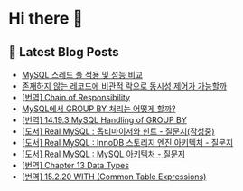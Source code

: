 # Hi there 👋

## 📕 Latest Blog Posts

<ul><li><a href='https://devnona.tistory.com/153' target='_blank'>MySQL 스레드 풀 적용 및 성능 비교</a></li><li><a href='https://devnona.tistory.com/152' target='_blank'>존재하지 않는 레코드에 비관적 락으로 동시성 제어가 가능할까</a></li><li><a href='https://devnona.tistory.com/150' target='_blank'>[번역] Chain of Responsibility</a></li><li><a href='https://devnona.tistory.com/149' target='_blank'>MySQL에서 GROUP BY 처리는 어떻게 할까?</a></li><li><a href='https://devnona.tistory.com/148' target='_blank'>[번역] 14.19.3 MySQL Handling of GROUP BY</a></li><li><a href='https://devnona.tistory.com/147' target='_blank'>[도서] Real MySQL : 옵티마이저와 힌트 - 질문지(작성중)</a></li><li><a href='https://devnona.tistory.com/146' target='_blank'>[도서] Real MySQL : InnoDB 스토리지 엔진 아키텍처 - 질문지</a></li><li><a href='https://devnona.tistory.com/145' target='_blank'>[도서] Real MySQL : MySQL 아키텍처 - 질문지</a></li><li><a href='https://devnona.tistory.com/144' target='_blank'>[번역] Chapter 13 Data Types</a></li><li><a href='https://devnona.tistory.com/143' target='_blank'>[번역] 15.2.20 WITH (Common Table Expressions)</a></li></ul>